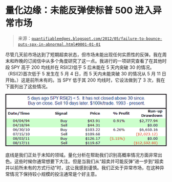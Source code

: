 <!--yml

分类：未分类

日期：2024-05-18 08:50:04

-->

# 量化边缘：未能反弹使标普 500 进入异常市场

> 来源：[`quantifiableedges.blogspot.com/2012/05/failure-to-bounce-puts-spx-in-abnormal.html#0001-01-01`](http://quantifiableedges.blogspot.com/2012/05/failure-to-bounce-puts-spx-in-abnormal.html#0001-01-01)

尽管几天前市场达到了短期超卖状态，但市场未能出现任何实质性的反弹。我在周末和昨晚的订阅信中从多个角度研究了这一点。我进行的一项研究查看了在其他时段 SPY 高于 200 均线并在 RSI(2)低于 5 后未能在 5 天内突破 30 的情况。（RSI(2)首次低于 5 发生在 5 月 4 日，而 5 天内未能突破 30 的情况从 5 月 11 日开始。）这是前所未有的。当 SPY 低于其 200 均线时，它设法做到了 3 次，我在下面列出了这些情况。

![](img/179096b7297e818aa2c2ad4b8a08792b.png)

底线是我们正处于未知的领域。量化分析在帮助我们识别高概率情况方面非常出色。这些时候你通常想要下大注。但是当我们从“超卖并可能反弹”进一步到“超卖并以前所未有的方式行动”时，这让我感到谨慎。我们正处于异常市场，在这种异常情况下保持较小规模的投注通常是个好主意。
